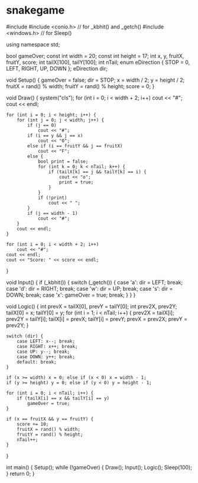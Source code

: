 # snakegame
#include <iostream>
#include <conio.h>  // for _kbhit() and _getch()
#include <windows.h> // for Sleep()

using namespace std;

bool gameOver;
const int width = 20;
const int height = 17;
int x, y, fruitX, fruitY, score;
int tailX[100], tailY[100];
int nTail;
enum eDirection { STOP = 0, LEFT, RIGHT, UP, DOWN };
eDirection dir;

void Setup() {
    gameOver = false;
    dir = STOP;
    x = width / 2;
    y = height / 2;
    fruitX = rand() % width;
    fruitY = rand() % height;
    score = 0;
}

void Draw() {
    system("cls");
    for (int i = 0; i < width + 2; i++)
        cout << "#";
    cout << endl;

    for (int i = 0; i < height; i++) {
        for (int j = 0; j < width; j++) {
            if (j == 0)
                cout << "#";
            if (i == y && j == x)
                cout << "O";
            else if (i == fruitY && j == fruitX)
                cout << "F";
            else {
                bool print = false;
                for (int k = 0; k < nTail; k++) {
                    if (tailX[k] == j && tailY[k] == i) {
                        cout << "o";
                        print = true;
                    }
                }
                if (!print)
                    cout << " ";
            }
            if (j == width - 1)
                cout << "#";
        }
        cout << endl;
    }

    for (int i = 0; i < width + 2; i++)
        cout << "#";
    cout << endl;
    cout << "Score: " << score << endl;
}

void Input() {
    if (_kbhit()) {
        switch (_getch()) {
            case 'a': dir = LEFT; break;
            case 'd': dir = RIGHT; break;
            case 'w': dir = UP; break;
            case 's': dir = DOWN; break;
            case 'x': gameOver = true; break;
        }
    }
}

void Logic() {
    int prevX = tailX[0], prevY = tailY[0];
    int prev2X, prev2Y;
    tailX[0] = x;
    tailY[0] = y;
    for (int i = 1; i < nTail; i++) {
        prev2X = tailX[i];
        prev2Y = tailY[i];
        tailX[i] = prevX;
        tailY[i] = prevY;
        prevX = prev2X;
        prevY = prev2Y;
    }

    switch (dir) {
        case LEFT: x--; break;
        case RIGHT: x++; break;
        case UP: y--; break;
        case DOWN: y++; break;
        default: break;
    }

    if (x >= width) x = 0; else if (x < 0) x = width - 1;
    if (y >= height) y = 0; else if (y < 0) y = height - 1;

    for (int i = 0; i < nTail; i++) {
        if (tailX[i] == x && tailY[i] == y)
            gameOver = true;
    }

    if (x == fruitX && y == fruitY) {
        score += 10;
        fruitX = rand() % width;
        fruitY = rand() % height;
        nTail++;
    }
}

int main() {
    Setup();
    while (!gameOver) {
        Draw();
        Input();
        Logic();
        Sleep(100);
    }
    return 0;
}




